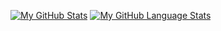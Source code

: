 [![My GitHub Stats](https://github-readme-stats.vercel.app/api/?username=Zechst&count_private=true&theme=noctis_minimus&showicons=true)]()
[![My GitHub Language Stats](https://github-readme-stats.vercel.app/api/top-langs/?username=Zechst&langs_count=5&theme=noctis_minimus)]()
